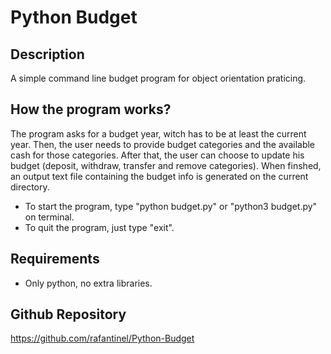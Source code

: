 # Python Budget

## Description

A simple command line budget program for object orientation praticing.

## How the program works?

The program asks for a budget year, witch has to be at least the current year. Then, the user needs to provide budget categories and the available cash for those categories. After that, the user can choose to update his budget (deposit, withdraw, transfer and remove categories). When finshed, an output text file containing the budget info is generated on the current directory.

- To start the program, type "python budget.py" or "python3 budget.py" on terminal.
- To quit the program, just type "exit".

## Requirements

- Only python, no extra libraries.

## Github Repository

https://github.com/rafantinel/Python-Budget